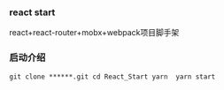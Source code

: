 ### react start
react+react-router+mobx+webpack项目脚手架

### 启动介绍

`
git clone ******.git
cd React_Start
yarn 
yarn start
`
 
